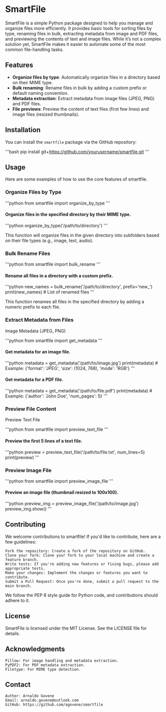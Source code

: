 # SmartFile

SmartFile is a simple Python package designed to help you manage and organize files more efficiently. It provides basic tools for sorting files by type, renaming files in bulk, extracting metadata from image and PDF files, and previewing the contents of text and image files. While it’s not a complex solution yet, SmartFile makes it easier to automate some of the most common file-handling tasks.

## Features

- **Organize files by type**: Automatically organize files in a directory based on their MIME type.
- **Bulk renaming**: Rename files in bulk by adding a custom prefix or default naming convention.
- **Metadata extraction**: Extract metadata from image files (JPEG, PNG) and PDF files.
- **File previews**: Preview the content of text files (first few lines) and image files (resized thumbnails).

## Installation

You can install the `smartfile` package via the GitHub repository:

'''bash
pip install git+https://github.com/yourusername/smartfile.git
'''

## Usage

Here are some examples of how to use the core features of smartfile.

### Organize Files by Type

'''python
from smartfile import organize_by_type
'''

#### Organize files in the specified directory by their MIME type.

'''python
organize_by_type('/path/to/directory')
'''

This function will organize files in the given directory into subfolders based on their file types (e.g., image, text, audio).

### Bulk Rename Files

'''python
from smartfile import bulk_rename
'''

#### Rename all files in a directory with a custom prefix.

'''python
new_names = bulk_rename('/path/to/directory', prefix='new_')
print(new_names)  # List of renamed files
'''

This function renames all files in the specified directory by adding a numeric prefix to each file.

### Extract Metadata from Files

Image Metadata (JPEG, PNG)

'''python
from smartfile import get_metadata
'''

#### Get metadata for an image file.

'''python
metadata = get_metadata('/path/to/image.jpg')
print(metadata)  # Example: {'format': 'JPEG', 'size': (1024, 768), 'mode': 'RGB'}
'''

#### Get metadata for a PDF file.

'''python
metadata = get_metadata('/path/to/file.pdf')
print(metadata)  # Example: {'author': 'John Doe', 'num_pages': 5}
'''

### Preview File Content

Preview Text File

'''python
from smartfile import preview_text_file
'''
#### Preview the first 5 lines of a text file.

'''python
preview = preview_text_file('/path/to/file.txt', num_lines=5)
print(preview)
'''

### Preview Image File

'''python
from smartfile import preview_image_file
'''

#### Preview an image file (thumbnail resized to 100x100).

'''python
preview_img = preview_image_file('/path/to/image.jpg')
preview_img.show()
'''

## Contributing

We welcome contributions to smartfile! If you'd like to contribute, here are a few guidelines:

    Fork the repository: Create a fork of the repository on GitHub.
    Clone your fork: Clone your fork to your local machine and create a feature branch.
    Write tests: If you're adding new features or fixing bugs, please add appropriate tests.
    Make your changes: Implement the changes or features you want to contribute.
    Submit a Pull Request: Once you're done, submit a pull request to the main branch.

We follow the PEP 8 style guide for Python code, and contributions should adhere to it.

## License

SmartFile is licensed under the MIT License. See the LICENSE file for details.

## Acknowledgments

    Pillow: For image handling and metadata extraction.
    PyPDF2: For PDF metadata extraction.
    Filetype: For MIME type detection.

## Contact

    Author: Arnaldo Govene
    Email: arnaldo.govene@outlook.com
    GitHub: https://github.com/agovene/smartfile